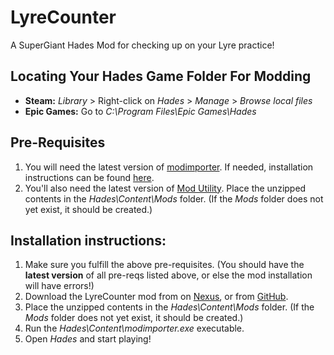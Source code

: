 # LyreCounter
 A SuperGiant Hades Mod for checking up on your Lyre practice!







## **Locating Your Hades Game Folder For Modding**

- **Steam:** *Library* > Right-click on *Hades* > *Manage* > *Browse local files*
- **Epic Games:** Go to *C:\Program Files\Epic Games\Hades*



## **Pre-Requisites**

1. You will need the latest version of [modimporter](https://github.com/SGG-Modding/ModImporter/releases). If needed, installation instructions can be found [here](https://www.nexusmods.com/hades/mods/26).
2. You'll also need the latest version of [Mod Utility](https://github.com/SGG-Modding/ModUtil/releases). Place the unzipped contents in the *Hades\Content\Mods* folder. (If the *Mods* folder does not yet exist, it should be created.)



## Installation instructions: 

1. Make sure you fulfill the above pre-requisites. (You should have the **latest version** of all pre-reqs listed above, or else the mod installation will have errors!)
2. Download the LyreCounter mod from on [Nexus](https://www.nexusmods.com/hades/mods/167), or from [GitHub](https://github.com/phypoh/LyreCounter/releases). 
3. Place the unzipped contents in the *Hades\Content\Mods* folder. (If the *Mods* folder does not yet exist, it should be created.)
4. Run the *Hades\Content\modimporter.exe* executable.
5. Open *Hades* and start playing!

